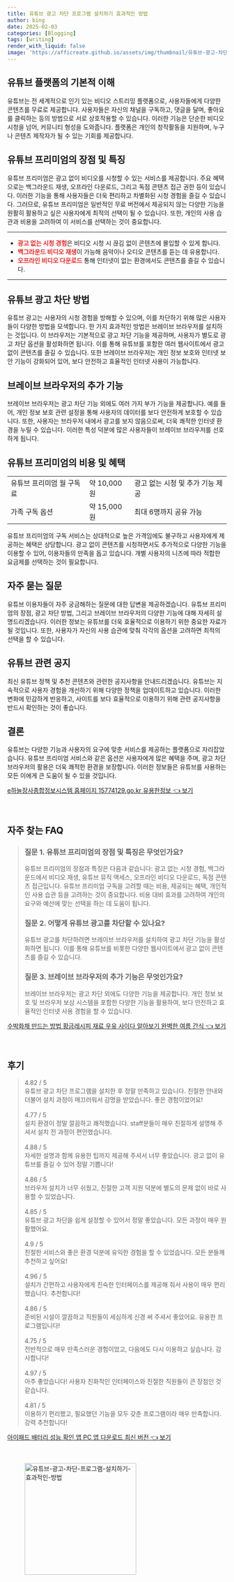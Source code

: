 ```yaml
---
title: 유튜브 광고 차단 프로그램 설치하기 효과적인 방법
author: bing
date: 2025-02-03
categories: [Blogging]
tags: [writing]
render_with_liquid: false
image: 'https://afficreate.github.io/assets/img/thumbnail/유튜브-광고-차단-프로그램-설치하기-효과적인-방법.webp'
---
```



<h2 id='유튜브_플랫폼_이해'>유튜브 플랫폼의 기본적 이해</h2>

<p>유튜브는 전 세계적으로 인기 있는 비디오 스트리밍 플랫폼으로, 사용자들에게 다양한 콘텐츠를 무료로 제공합니다. 사용자들은 자신의 채널을 구독하고, 댓글을 달며, 좋아요를 클릭하는 등의 방법으로 서로 상호작용할 수 있습니다. 이러한 기능은 단순한 비디오 시청을 넘어, 커뮤니티 형성을 도와줍니다. 플랫폼은 개인의 창작활동을 지원하며, 누구나 콘텐츠 제작자가 될 수 있는 기회를 제공합니다.</p>

<h2 id='유튜브_프리미엄의_장점'>유튜브 프리미엄의 장점 및 특징</h2>

<p>유튜브 프리미엄은 광고 없이 비디오를 시청할 수 있는 서비스를 제공합니다. 주요 혜택으로는 백그라운드 재생, 오프라인 다운로드, 그리고 독점 콘텐츠 접근 권한 등이 있습니다. 이러한 기능을 통해 사용자들은 더욱 편리하고 차별화된 시청 경험을 즐길 수 있습니다. 그러므로, 유튜브 프리미엄은 일반적인 무료 버전에서 제공되지 않는 다양한 기능을 원활히 활용하고 싶은 사용자에게 최적의 선택이 될 수 있습니다. 또한, 개인의 사용 습관과 비용을 고려하여 이 서비스를 선택하는 것이 중요합니다.</p>

<hr />

<ul>
    <li><b><span style="color: #ee2323;">광고 없는 시청 경험</span></b>은 비디오 시청 시 끊김 없이 콘텐츠에 몰입할 수 있게 합니다.</li>
    <li><b><span style="color: #ee2323;">백그라운드 비디오 재생</span></b>이 가능해 음악이나 오디오 콘텐츠를 듣는 데 유용합니다.</li>
    <li><b><span style="color: #ee2323;">오프라인 비디오 다운로드</span></b> 통해 인터넷이 없는 환경에서도 콘텐츠를 즐길 수 있습니다.</li>
</ul>

<hr />

<h2 id='유튜브_광고_차단'>유튜브 광고 차단 방법</h2>

<p>유튜브 광고는 사용자의 시청 경험을 방해할 수 있으며, 이를 차단하기 위해 많은 사용자들이 다양한 방법을 모색합니다. 한 가지 효과적인 방법은 브레이브 브라우저를 설치하는 것입니다. 이 브라우저는 기본적으로 광고 차단 기능을 제공하며, 사용자가 별도로 광고 차단 옵션을 활성화하면 됩니다. 이를 통해 유튜브를 포함한 여러 웹사이트에서 광고 없이 콘텐츠를 즐길 수 있습니다. 또한 브레이브 브라우저는 개인 정보 보호와 인터넷 보안 기능이 강화되어 있어, 보다 안전하고 효율적인 인터넷 사용이 가능합니다.</p>

<h2 id='브레이브_브라우저의_기능'>브레이브 브라우저의 추가 기능</h2>

<p>브레이브 브라우저는 광고 차단 기능 외에도 여러 가지 부가 기능을 제공합니다. 예를 들어, 개인 정보 보호 관련 설정을 통해 사용자의 데이터를 보다 안전하게 보호할 수 있습니다. 또한, 사용자는 브라우저 내에서 광고를 보지 않음으로써, 더욱 쾌적한 인터넷 환경을 누릴 수 있습니다. 이러한 특성 덕분에 많은 사용자들이 브레이브 브라우저를 선호하게 됩니다.</p>

<h2 id='유튜브_프리미엄_비용'>유튜브 프리미엄의 비용 및 혜택</h2>

<table>
    <tr>
        <td>유튜브 프리미엄 월 구독료</td>
        <td>약 10,000원</td>
        <td>광고 없는 시청 및 추가 기능 제공</td>
    </tr>
    <tr>
        <td>가족 구독 옵션</td>
        <td>약 15,000원</td>
        <td>최대 6명까지 공유 가능</td>
    </tr>
</table>

<p>유튜브 프리미엄의 구독 서비스는 상대적으로 높은 가격임에도 불구하고 사용자에게 제공하는 혜택은 상당합니다. 광고 없이 콘텐츠를 시청하면서도 추가적으로 다양한 기능을 이용할 수 있어, 이용자들의 만족을 돕고 있습니다. 개별 사용자의 니즈에 따라 적합한 요금제를 선택하는 것이 필요합니다.</p>

<h2 id='자주_묻는_질문'>자주 묻는 질문</h2>

<p>유튜브 이용자들이 자주 궁금해하는 질문에 대한 답변을 제공하겠습니다. 유튜브 프리미엄의 장점, 광고 차단 방법, 그리고 브레이브 브라우저의 다양한 기능에 대해 자세히 설명드리겠습니다. 이러한 정보는 유튜브를 더욱 효율적으로 이용하기 위한 중요한 자료가 될 것입니다. 또한, 사용자가 자신의 사용 습관에 맞춰 각각의 옵션을 고려하면 최적의 선택을 할 수 있습니다.</p>

<h2 id='유튜브_관련_공지'>유튜브 관련 공지</h2>

<p>최신 유튜브 정책 및 추천 콘텐츠와 관련한 공지사항을 안내드리겠습니다. 유튜브는 지속적으로 사용자 경험을 개선하기 위해 다양한 정책을 업데이트하고 있습니다. 이러한 변화에 민감하게 반응하고, 사이트를 보다 효율적으로 이용하기 위해 관련 공지사항을 반드시 확인하는 것이 좋습니다.</p>

<h2 id='결론'>결론</h2>

<p>유튜브는 다양한 기능과 사용자의 요구에 맞춘 서비스를 제공하는 플랫폼으로 자리잡았습니다. 유튜브 프리미엄 서비스와 같은 옵션은 사용자에게 많은 혜택을 주며, 광고 차단 브라우저의 활용은 더욱 쾌적한 환경을 보장합니다. 이러한 정보들은 유튜브를 사용하는 모든 이에게 큰 도움이 될 수 있을 것입니다.</p>


<p><a class="click-button" title="e하늘장사종합정보시스템 홈페이지 15774129.go.kr 유용한정보" href="https://afficreate.github.io/posts/e%ED%95%98%EB%8A%98%EC%9E%A5%EC%82%AC%EC%A2%85%ED%95%A9%EC%A0%95%EB%B3%B4%EC%8B%9C%EC%8A%A4%ED%85%9C-%ED%99%88%ED%8E%98%EC%9D%B4%EC%A7%80-15774129.go.kr-%EC%9C%A0%EC%9A%A9%ED%95%9C%EC%A0%95%EB%B3%B4/" rel="dofollow">e하늘장사종합정보시스템 홈페이지 15774129.go.kr 유용한정보 👈 보기</a></p><br>
<h2 id='자주_찾는_FAQ'>자주 찾는 FAQ</h2>
<div itemscope="" itemtype="https://schema.org/FAQPage"> 
<blockquote> 
<div itemscope="" itemprop="mainEntity" itemtype="https://schema.org/Question"> 
<h3 itemprop="name">질문 1. 유튜브 프리미엄의 장점 및 특징은 무엇인가요?</h3> 
<div itemscope="" itemprop="acceptedAnswer" itemtype="https://schema.org/Answer"> 
<span itemprop="text"> 
<p>유튜브 프리미엄의 장점과 특징은 다음과 같습니다: 광고 없는 시청 경험, 백그라운드에서 비디오 재생, 유튜브 뮤직 액세스, 오프라인 비디오 다운로드, 독점 콘텐츠 접근입니다. 유튜브 프리미엄 구독을 고려할 때는 비용, 제공되는 혜택, 개인적인 사용 습관 등을 고려하는 것이 중요합니다. 비용 대비 효과를 고려하여 개인의 요구와 예산에 맞는 선택을 하는 데 도움이 됩니다.</p> 
</span> 
</div> 
</div> 

<div itemscope="" itemprop="mainEntity" itemtype="https://schema.org/Question"> 
<h3 itemprop="name">질문 2. 어떻게 유튜브 광고를 차단할 수 있나요?</h3> 
<div itemscope="" itemprop="acceptedAnswer" itemtype="https://schema.org/Answer"> 
<span itemprop="text"> 
<p>유튜브 광고를 차단하려면 브레이브 브라우저를 설치하여 광고 차단 기능을 활성화하면 됩니다. 이를 통해 유튜브를 비롯한 다양한 웹사이트에서 광고 없이 콘텐츠를 즐길 수 있습니다.</p> 
</span> 
</div> 
</div> 

<div itemscope="" itemprop="mainEntity" itemtype="https://schema.org/Question"> 
<h3 itemprop="name">질문 3. 브레이브 브라우저의 추가 기능은 무엇인가요?</h3> 
<div itemscope="" itemprop="acceptedAnswer" itemtype="https://schema.org/Answer"> 
<span itemprop="text"> 
<p>브레이브 브라우저는 광고 차단 외에도 다양한 기능을 제공합니다. 개인 정보 보호 및 브라우저 보상 시스템을 포함한 다양한 기능을 활용하여, 보다 안전하고 효율적인 인터넷 사용 경험을 할 수 있습니다.</p> 
</span> 
</div> 
</div> 
</blockquote> 
</div>
<p><a class="click-button" title="수박화채 만드는 방법 황금레시피 재료 우유 사이다 알아보기 완벽한 여름 간식" href="https://afficreate.github.io/posts/%EC%88%98%EB%B0%95%ED%99%94%EC%B1%84-%EB%A7%8C%EB%93%9C%EB%8A%94-%EB%B0%A9%EB%B2%95-%ED%99%A9%EA%B8%88%EB%A0%88%EC%8B%9C%ED%94%BC-%EC%9E%AC%EB%A3%8C-%EC%9A%B0%EC%9C%A0-%EC%82%AC%EC%9D%B4%EB%8B%A4-%EC%95%8C%EC%95%84%EB%B3%B4%EA%B8%B0-%EC%99%84%EB%B2%BD%ED%95%9C-%EC%97%AC%EB%A6%84-%EA%B0%84%EC%8B%9D/" rel="dofollow">수박화채 만드는 방법 황금레시피 재료 우유 사이다 알아보기 완벽한 여름 간식 👈 보기</a></p><br>
<h2 id='후기'>후기</h2>
<div itemscope itemtype="https://schema.org/Product">
  <blockquote>
  <div itemprop="review" itemscope itemtype="https://schema.org/Review">
      <div itemprop="reviewRating" itemscope itemtype="https://schema.org/Rating"> <span itemprop="ratingValue">4.82</span> / <span itemprop="bestRating">5</span> </div>
      <span itemprop="reviewBody">유튜브 광고 차단 프로그램을 설치한 후 정말 만족하고 있습니다. 친절한 안내와 더불어 설치 과정이 매끄러워서 감명을 받았습니다. 좋은 경험이었어요!</span>
  </div>
  <br>
  <div itemprop="review" itemscope itemtype="https://schema.org/Review">
      <div itemprop="reviewRating" itemscope itemtype="https://schema.org/Rating"> <span itemprop="ratingValue">4.77</span> / <span itemprop="bestRating">5</span> </div>
      <span itemprop="reviewBody">설치 환경이 정말 깔끔하고 쾌적했습니다. staff분들이 매우 친절하게 설명해 주셔서 설치 전 과정이 편안했습니다.</span>
  </div>
  <br>
  <div itemprop="review" itemscope itemtype="https://schema.org/Review">
      <div itemprop="reviewRating" itemscope itemtype="https://schema.org/Rating"> <span itemprop="ratingValue">4.88</span> / <span itemprop="bestRating">5</span> </div>
      <span itemprop="reviewBody">자세한 설명과 함께 유용한 팁까지 제공해 주셔서 너무 좋았습니다. 광고 없이 유튜브를 즐길 수 있어 정말 기쁩니다!</span>
  </div>
  <br>
  <div itemprop="review" itemscope itemtype="https://schema.org/Review">
      <div itemprop="reviewRating" itemscope itemtype="https://schema.org/Rating"> <span itemprop="ratingValue">4.86</span> / <span itemprop="bestRating">5</span> </div>
      <span itemprop="reviewBody">브라우저 설치가 너무 쉬웠고, 친절한 고객 지원 덕분에 별도의 문제 없이 바로 사용할 수 있었습니다.</span>
  </div>
  <br>
  <div itemprop="review" itemscope itemtype="https://schema.org/Review">
      <div itemprop="reviewRating" itemscope itemtype="https://schema.org/Rating"> <span itemprop="ratingValue">4.85</span> / <span itemprop="bestRating">5</span> </div>
      <span itemprop="reviewBody">유튜브 광고 차단을 쉽게 설정할 수 있어서 정말 좋았습니다. 모든 과정이 매우 원활했어요.</span>
  </div>
  <br>
  <div itemprop="review" itemscope itemtype="https://schema.org/Review">
      <div itemprop="reviewRating" itemscope itemtype="https://schema.org/Rating"> <span itemprop="ratingValue">4.9</span> / <span itemprop="bestRating">5</span> </div>
      <span itemprop="reviewBody">친절한 서비스와 좋은 환경 덕분에 유익한 경험을 할 수 있었습니다. 모든 분들께 추천하고 싶어요!</span>
  </div>
  <br>
  <div itemprop="review" itemscope itemtype="https://schema.org/Review">
      <div itemprop="reviewRating" itemscope itemtype="https://schema.org/Rating"> <span itemprop="ratingValue">4.96</span> / <span itemprop="bestRating">5</span> </div>
      <span itemprop="reviewBody">설치가 간편하고 사용자에게 친숙한 인터페이스를 제공해 줘서 사용이 매우 편리했습니다. 추천합니다!</span>
  </div>
  <br>
  <div itemprop="review" itemscope itemtype="https://schema.org/Review">
      <div itemprop="reviewRating" itemscope itemtype="https://schema.org/Rating"> <span itemprop="ratingValue">4.86</span> / <span itemprop="bestRating">5</span> </div>
      <span itemprop="reviewBody">준비된 시설이 깔끔하고 직원들이 세심하게 신경 써 주셔서 좋았어요. 유용한 프로그램입니다!</span>
  </div>
  <br>
  <div itemprop="review" itemscope itemtype="https://schema.org/Review">
      <div itemprop="reviewRating" itemscope itemtype="https://schema.org/Rating"> <span itemprop="ratingValue">4.75</span> / <span itemprop="bestRating">5</span> </div>
      <span itemprop="reviewBody">전반적으로 매우 만족스러운 경험이었고, 다음에도 다시 이용하고 싶습니다. 감사합니다!</span>
  </div>
  <br>
  <div itemprop="review" itemscope itemtype="https://schema.org/Review">
      <div itemprop="reviewRating" itemscope itemtype="https://schema.org/Rating"> <span itemprop="ratingValue">4.97</span> / <span itemprop="bestRating">5</span> </div>
      <span itemprop="reviewBody">아주 좋았습니다! 사용자 친화적인 인터페이스와 친절한 직원들이 큰 장점인 것 같습니다.</span>
  </div>
  <br>
  <div itemprop="review" itemscope itemtype="https://schema.org/Review">
      <div itemprop="reviewRating" itemscope itemtype="https://schema.org/Rating"> <span itemprop="ratingValue">4.81</span> / <span itemprop="bestRating">5</span> </div>
      <span itemprop="reviewBody">이용하기 편리했고, 필요했던 기능을 모두 갖춘 프로그램이라 매우 만족합니다. 강력 추천합니다!</span>
  </div>
  </blockquote>
</div>
<p><a class="click-button" title="아이패드 배터리 성능 확인 앱 PC 앱 다운로드 최신 버전" href="https://afficreate.github.io/posts/%EC%95%84%EC%9D%B4%ED%8C%A8%EB%93%9C-%EB%B0%B0%ED%84%B0%EB%A6%AC-%EC%84%B1%EB%8A%A5-%ED%99%95%EC%9D%B8-%EC%95%B1-PC-%EC%95%B1-%EB%8B%A4%EC%9A%B4%EB%A1%9C%EB%93%9C-%EC%B5%9C%EC%8B%A0-%EB%B2%84%EC%A0%84/" rel="dofollow">아이패드 배터리 성능 확인 앱 PC 앱 다운로드 최신 버전 👈 보기</a></p><br>
<figure class="image"><img src="https://afficreate.github.io/assets/img/thumbnail/유튜브-광고-차단-프로그램-설치하기-효과적인-방법.webp" alt="유튜브-광고-차단-프로그램-설치하기-효과적인-방법" width="256" height="256"></figure>